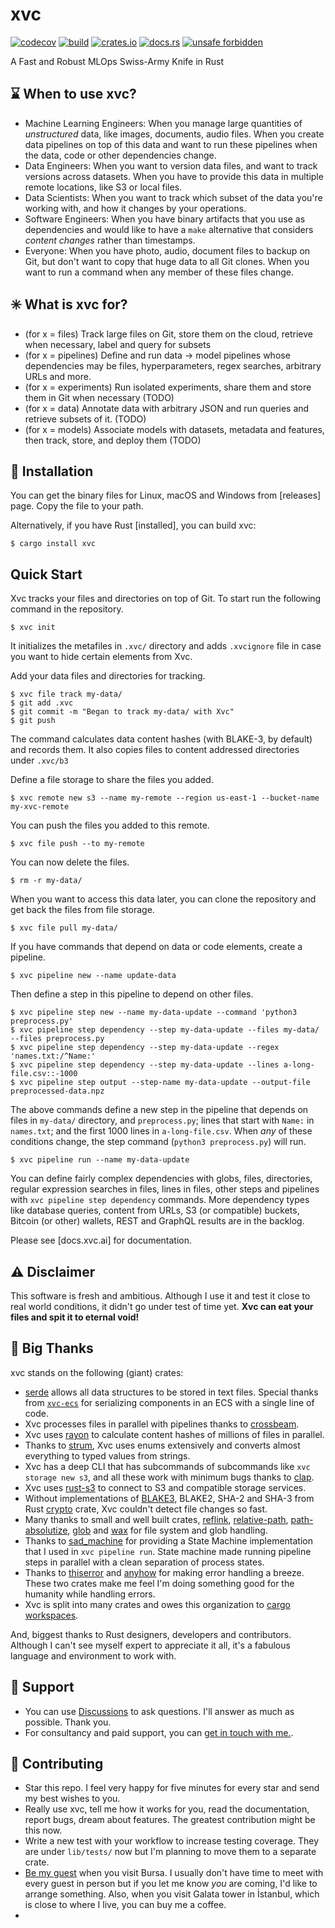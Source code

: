 # xvc

[![codecov](https://codecov.io/gh/iesahin/xvc/branch/master/graph/badge.svg?token=yrcNOA4RTy)](https://codecov.io/gh/iesahin/xvc)
[![build](https://img.shields.io/github/workflow/status/iesahin/xvc/Rust-CI)](https://github.com/iesahin/xvc/actions/workflows/rust.yml)
[![crates.io](https://img.shields.io/crates/v/xvc)](https://crates.io/crates/xvc)
[![docs.rs](https://img.shields.io/docsrs/xvc)](https://docs.rs/xvc/)
[![unsafe forbidden](https://img.shields.io/badge/unsafe-forbidden-success.svg)](https://github.com/rust-secure-code/safety-dance/)

A Fast and Robust MLOps Swiss-Army Knife in Rust

## ⌛ When to use xvc?

- Machine Learning Engineers: When you manage large quantities of _unstructured_ data, like images, documents, audio files. When you create data pipelines on top of this data and want to run these pipelines when the data, code or other dependencies change.
- Data Engineers: When you want to version data files, and want to track versions across datasets. When you have to provide this data in multiple remote locations, like S3 or local files.
- Data Scientists: When you want to track which subset of the data you're working with, and how it changes by your operations.
- Software Engineers: When you have binary artifacts that you use as dependencies and would like to have a `make` alternative that considers _content changes_ rather than timestamps.
- Everyone: When you have photo, audio, document files to backup on Git, but don't want to copy that huge data to all Git clones. When you want to run a command when any member of these files change.

## ✳️ What is xvc for?

- (for x = files) Track large files on Git, store them on the cloud, retrieve when necessary, label
  and query for subsets
- (for x = pipelines) Define and run data -> model pipelines whose dependencies may be files,
  hyperparameters, regex searches, arbitrary URLs and more.
- (for x = experiments) Run isolated experiments, share them and store them in Git when necessary (TODO)
- (for x = data) Annotate data with arbitrary JSON and run queries and retrieve subsets of it. (TODO)
- (for x = models) Associate models with datasets, metadata and features, then track, store, and deploy them (TODO)

## 🔽 Installation

You can get the binary files for Linux, macOS and Windows from [releases] page. Copy the file to your path.

Alternatively, if you have Rust [installed], you can build xvc:

```shell
$ cargo install xvc
```

## Quick Start

Xvc tracks your files and directories on top of Git. To start run the following command in the repository.

```shell
$ xvc init
```

It initializes the metafiles in `.xvc/` directory and adds `.xvcignore` file in case you want to hide certain elements from Xvc.

Add your data files and directories for tracking.

```shell
$ xvc file track my-data/
$ git add .xvc
$ git commit -m "Began to track my-data/ with Xvc"
$ git push
```

The command calculates data content hashes (with BLAKE-3, by default) and records them.
It also copies files to content addressed directories under `.xvc/b3`

Define a file storage to share the files you added.

```shell
$ xvc remote new s3 --name my-remote --region us-east-1 --bucket-name my-xvc-remote
```

You can push the files you added to this remote.

```shell
$ xvc file push --to my-remote
```

You can now delete the files.

```shell
$ rm -r my-data/
```

When you want to access this data later, you can clone the repository and get back the files from file storage.

```shell
$ xvc file pull my-data/
```

If you have commands that depend on data or code elements, create a pipeline.

```shell
$ xvc pipeline new --name update-data
```

Then define a step in this pipeline to depend on other files.

```shell
$ xvc pipeline step new --name my-data-update --command 'python3 preprocess.py'
$ xvc pipeline step dependency --step my-data-update --files my-data/ --files preprocess.py
$ xvc pipeline step dependency --step my-data-update --regex 'names.txt:/^Name:'
$ xvc pipeline step dependency --step my-data-update --lines a-long-file.csv::-1000
$ xvc pipeline step output --step-name my-data-update --output-file preprocessed-data.npz
```

The above commands define a new step in the pipeline that depends on files in `my-data/` directory, and `preprocess.py`; lines that start with `Name:` in `names.txt`; and the first 1000 lines in `a-long-file.csv`. When _any_ of these conditions change, the step command (`python3 preprocess.py`) will run.

```shell
$ xvc pipeline run --name my-data-update
```

You can define fairly complex dependencies with globs, files, directories, regular expression searches in files, lines in files, other steps and pipelines with `xvc pipeline step dependency` commands. More dependency types like database queries, content from URLs, S3 (or compatible) buckets, Bitcoin (or other) wallets, REST and GraphQL results are in the backlog.

Please see [docs.xvc.ai] for documentation.

## ⚠️ Disclaimer

This software is fresh and ambitious. Although I use it and test it close to real world conditions, it didn't go under test of time yet. **Xvc can eat your files and spit it to eternal void!**

## 🤟 Big Thanks

xvc stands on the following (giant) crates:

- [serde] allows all data structures to be stored in text files. Special thanks from [`xvc-ecs`] for serializing components in an ECS with a single line of code.
- Xvc processes files in parallel with pipelines thanks to [crossbeam].
- Xvc uses [rayon] to calculate content hashes of millions of files in parallel.
- Thanks to [strum], Xvc uses enums extensively and converts almost everything to typed values from strings.
- Xvc has a deep CLI that has subcommands of subcommands like `xvc storage new s3`, and all these work with minimum bugs thanks to [clap].
- Xvc uses [rust-s3] to connect to S3 and compatible storage services.
- Without implementations of [BLAKE3], BLAKE2, SHA-2 and SHA-3 from Rust [crypto] crate, Xvc couldn't detect file changes so fast.
- Many thanks to small and well built crates, [reflink], [relative-path], [path-absolutize], [glob] and [wax] for file system and glob handling.
- Thanks to [sad_machine] for providing a State Machine implementation that I used in `xvc pipeline run`. State machine made running pipeline steps in parallel with a clean separation of process states.
- Thanks to [thiserror] and [anyhow] for making error handling a breeze. These two crates make me feel I'm doing something good for the humanity while handling errors.
- Xvc is split into many crates and owes this organization to [cargo workspaces].

[crossbeam]: https://docs.rs/crossbeam/latest/crossbeam/
[cargo workspaces]: https://crates.io/crates/cargo-workspaces
[rayon]: https://docs.rs/rayon/latest/rayon/
[strum]: https://docs.rs/strum/latest/strum/
[clap]: https://docs.rs/clap/4.0.18/clap/
[serde]: https://serde.rs
[blake3]: https://docs.rs/blake3/latest/blake3/
[crypto]: https://docs.rs/rust-crypto/latest/crypto/
[reflink]: https://docs.rs/reflink/0.1.3/reflink/
[relative-path]: https://docs.rs/relative-path/1.7.2/relative_path/
[path-absolutize]: https://docs.rs/path-absolutize/3.0.14/path_absolutize/
[glob]: https://docs.rs/glob/0.3.0/glob/
[wax]: https://docs.rs/wax/0.5.0/wax/
[sad_machine]: https://docs.rs/sad_machine/1.0.0/sad_machine/
[thiserror]: https://docs.rs/thiserror/latest/thiserror/
[anyhow]: https://docs.rs/anyhow/1.0.66/anyhow/
[rust-s3]: https://docs.rs/rust-s3/0.32.3/s3/
[`xvc-ecs`]: https://docs.rs/xvc-ecs/0.3.0/xvc_ecs/

And, biggest thanks to Rust designers, developers and contributors. Although I can't see myself expert to appreciate it all, it's a fabulous language and environment to work with.

## 🚁 Support

- You can use [Discussions](https://github.com/iesahin/xvc/discussions) to ask questions. I'll answer as much as possible. Thank you.
- For consultancy and paid support, you can [get in touch with me.](mailto:xvc@emresult.com).

## 👐 Contributing

- Star this repo. I feel very happy for five minutes for every star and send my best wishes to you.
- Really use xvc, tell me how it works for you, read the documentation, report bugs, dream about features. The greatest contribution might be this now.
- Write a new test with your workflow to increase testing coverage. They are under `lib/tests/` now but I'm planning to move them to a separate crate.
- [Be my guest](https://www.airbnb.com/users/show/3595069) when you visit Bursa. I usually don't have time to meet with every guest in person but if you let me know _you_ are coming, I'd like to arrange something. Also, when you visit Galata tower in İstanbul, which is close to where I live, you can buy me a coffee.
-
